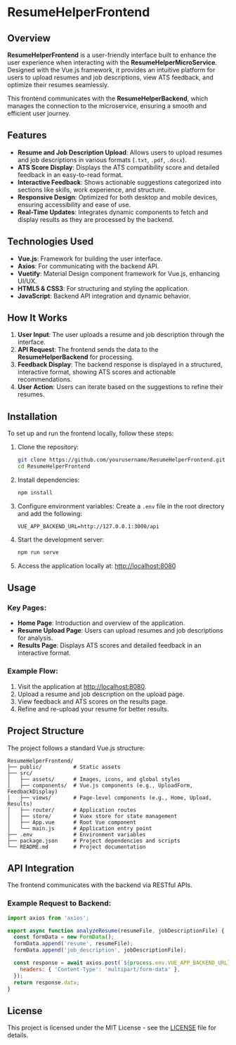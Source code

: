 
# ResumeHelperFrontend

## Overview
**ResumeHelperFrontend** is a user-friendly interface built to enhance the user experience when interacting with the **ResumeHelperMicroService**. Designed with the Vue.js framework, it provides an intuitive platform for users to upload resumes and job descriptions, view ATS feedback, and optimize their resumes seamlessly.

This frontend communicates with the **ResumeHelperBackend**, which manages the connection to the microservice, ensuring a smooth and efficient user journey.

## Features
- **Resume and Job Description Upload**: Allows users to upload resumes and job descriptions in various formats (`.txt`, `.pdf`, `.docx`).
- **ATS Score Display**: Displays the ATS compatibility score and detailed feedback in an easy-to-read format.
- **Interactive Feedback**: Shows actionable suggestions categorized into sections like skills, work experience, and structure.
- **Responsive Design**: Optimized for both desktop and mobile devices, ensuring accessibility and ease of use.
- **Real-Time Updates**: Integrates dynamic components to fetch and display results as they are processed by the backend.

## Technologies Used
- **Vue.js**: Framework for building the user interface.
- **Axios**: For communicating with the backend API.
- **Vuetify**: Material Design component framework for Vue.js, enhancing UI/UX.
- **HTML5 & CSS3**: For structuring and styling the application.
- **JavaScript**: Backend API integration and dynamic behavior.

## How It Works
1. **User Input**: The user uploads a resume and job description through the interface.
2. **API Request**: The frontend sends the data to the **ResumeHelperBackend** for processing.
3. **Feedback Display**: The backend response is displayed in a structured, interactive format, showing ATS scores and actionable recommendations.
4. **User Action**: Users can iterate based on the suggestions to refine their resumes.

## Installation
To set up and run the frontend locally, follow these steps:

1. Clone the repository:
    ```bash
    git clone https://github.com/yourusername/ResumeHelperFrontend.git
    cd ResumeHelperFrontend
    ```

2. Install dependencies:
    ```bash
    npm install
    ```

3. Configure environment variables:
    Create a `.env` file in the root directory and add the following:
    ```env
    VUE_APP_BACKEND_URL=http://127.0.0.1:3000/api
    ```

4. Start the development server:
    ```bash
    npm run serve
    ```

5. Access the application locally at: [http://localhost:8080](http://localhost:8080)

## Usage
### Key Pages:
- **Home Page**: Introduction and overview of the application.
- **Resume Upload Page**: Users can upload resumes and job descriptions for analysis.
- **Results Page**: Displays ATS scores and detailed feedback in an interactive format.

### Example Flow:
1. Visit the application at [http://localhost:8080](http://localhost:8080).
2. Upload a resume and job description on the upload page.
3. View feedback and ATS scores on the results page.
4. Refine and re-upload your resume for better results.

## Project Structure
The project follows a standard Vue.js structure:

```
ResumeHelperFrontend/
├── public/          # Static assets
├── src/
│   ├── assets/      # Images, icons, and global styles
│   ├── components/  # Vue.js components (e.g., UploadForm, FeedbackDisplay)
│   ├── views/       # Page-level components (e.g., Home, Upload, Results)
│   ├── router/      # Application routes
│   ├── store/       # Vuex store for state management
│   ├── App.vue      # Root Vue component
│   └── main.js      # Application entry point
├── .env             # Environment variables
├── package.json     # Project dependencies and scripts
└── README.md        # Project documentation
```

## API Integration
The frontend communicates with the backend via RESTful APIs.

### Example Request to Backend:
```javascript
import axios from 'axios';

export async function analyzeResume(resumeFile, jobDescriptionFile) {
  const formData = new FormData();
  formData.append('resume', resumeFile);
  formData.append('job_description', jobDescriptionFile);

  const response = await axios.post(`${process.env.VUE_APP_BACKEND_URL}/resume/upload`, formData, {
    headers: { 'Content-Type': 'multipart/form-data' },
  });
  return response.data;
}
```

## License
This project is licensed under the MIT License - see the [LICENSE](LICENSE) file for details.
